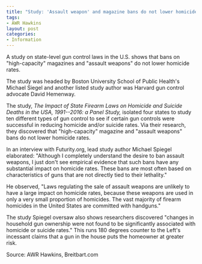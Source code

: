 ```yaml
---
title: "Study: 'Assault weapon' and magazine bans do not lower homicide rates"
tags:
- AWR Hawkins
layout: post
categories:
- Information
---
```


A study on state-level gun control laws in the U.S. shows that bans on "high-capacity" magazines and "assault weapons" do not lower homicide rates.

The study was headed by Boston University School of Public Health's Michael Siegel and another listed study author was Harvard gun control advocate David Hemenway.

The study, *The Impact of State Firearm Laws on Homicide and Suicide Deaths in the USA, 1991--2016: a Panel Study,* isolated four states to study ten different types of gun control to see if certain gun controls were successful in reducing homicide and/or suicide rates. Via their research, they discovered that "high-capacity" magazine and "assault weapons" bans do not lower homicide rates.

In an interview with Futurity.org, lead study author Michael Spiegel elaborated: "Although I completely understand the desire to ban assault weapons, I just don't see empirical evidence that such bans have any substantial impact on homicide rates. These bans are most often based on characteristics of guns that are not directly tied to their lethality."

He observed, "Laws regulating the sale of assault weapons are unlikely to have a large impact on homicide rates, because these weapons are used in only a very small proportion of homicides. The vast majority of firearm homicides in the United States are committed with handguns."

The study Spiegel oversaw also shows researchers discovered "changes in household gun ownership were not found to be significantly associated with homicide or suicide rates." This runs 180 degrees counter to the Left's incessant claims that a gun in the house puts the homeowner at greater risk.

Source: AWR Hawkins, Breitbart.com
